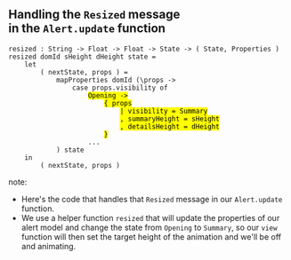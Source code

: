 ##  Handling the `Resized` message<br>in the `Alert.update` function

<pre><code class="elm" data-trim data-noescape>resized : String -> Float -> Float -> State -> ( State, Properties )
resized domId sHeight dHeight state =
    let
        ( nextState, props ) =
            mapProperties domId (\props ->
                case props.visibility of
                    <mark>Opening -></mark>
                        <mark>{ props</mark>
                            <mark>| visibility = Summary</mark>
                            <mark>, summaryHeight = sHeight</mark>
                            <mark>, detailsHeight = dHeight</mark>
                        <mark>}</mark>
                    ...
            ) state
    in
        ( nextState, props )
</code></pre>

note:
* Here's the code that handles that `Resized` message in our `Alert.update` function.
* We use a helper function `resized` that will update the properties of our alert model
and change the state from `Opening` to `Summary`, so our `view` function will
then set the target height of the animation and we'll be off and animating.
